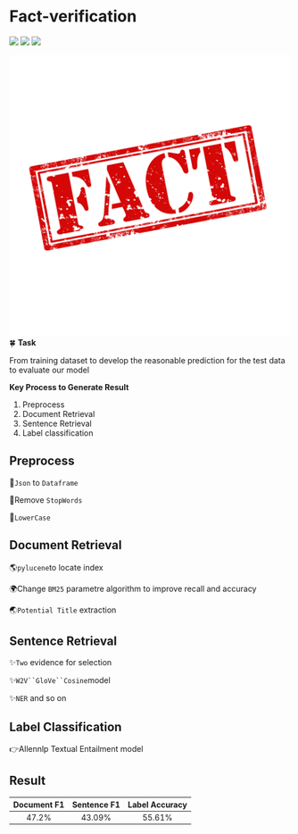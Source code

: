 # Fact-verification
![](https://img.shields.io/badge/Index-pylucene-green.svg)
![](https://img.shields.io/badge/Method-Cosine&W2V-blue.svg)
![](https://img.shields.io/badge/Language-python3-orange.svg)

![image](https://github.com/alanwangwyz/Fact-verification/blob/master/image/article-fact-or-opinion.jpg)
🍀
**Task**

From training dataset to develop the reasonable prediction for the test data to evaluate our model

**Key Process to Generate Result**
1. Preprocess
2. Document Retrieval
3. Sentence Retrieval
4. Label classification

## Preprocess ##
👻`Json` to `Dataframe`

👻Remove `StopWords`

👻`LowerCase`


## Document Retrieval ##
🌎`pylucene`to locate index

🌍Change `BM25` parametre algorithm to improve recall and accuracy

🌏`Potential Title` extraction

## Sentence Retrieval ##
✨`Two` evidence for selection

✨`W2V``GloVe``Cosine`model 

✨`NER` and so on

## Label Classification ##
👉Allennlp Textual Entailment model

## Result ##
|Document F1|Sentence F1|Label Accuracy|
| :----------: | :-----------:  | :-----------: |
|47.2%|43.09%|55.61%|
